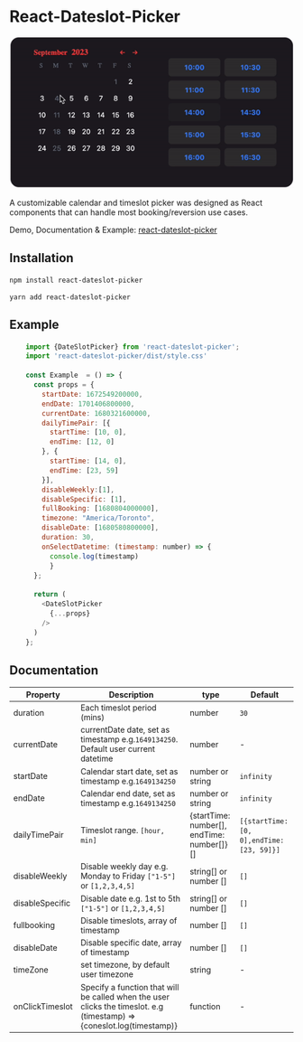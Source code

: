 # React-Dateslot-Picker
![](demo/picker_demo.gif?raw=1)

A customizable calendar and timeslot picker was designed as React components that can handle most booking/reversion use cases.

Demo, Documentation & Example: [react-dateslot-picker](https://react-dateslot-picker.netlify.app/?path=/docs/overview-about--docs) 

## Installation

```
npm install react-dateslot-picker
```

```
yarn add react-dateslot-picker
```

## Example

```javaScript
    import {DateSlotPicker} from 'react-dateslot-picker';
    import 'react-dateslot-picker/dist/style.css'

    const Example  = () => {
      const props = {
        startDate: 1672549200000,
        endDate: 1701406800000,
        currentDate: 1680321600000,
        dailyTimePair: [{
          startTime: [10, 0],
          endTime: [12, 0]
        }, {
          startTime: [14, 0],
          endTime: [23, 59]
        }],
        disableWeekly:[1],
        disableSpecific: [1],
        fullBooking: [1680804000000],
        timezone: "America/Toronto",
        disableDate: [1680580800000],
        duration: 30,
        onSelectDatetime: (timestamp: number) => {
          console.log(timestamp)
          }
      };

      return (
        <DateSlotPicker
          {...props}
        />
      )
    }; 

```



## Documentation
| Property           | Description                                                                                                                                                                                                                                                                                                        | type           | Default                                                                                                 |
| -------------------- | ---------------------------------------------------------------------------------------------------------------------------------------------------------------------------------------------------------------------------------------------------------------------------------------------------------------------------------- | ----------------------- | -------------------------------------------------------------------------------------------------------------- |                   
| duration        | Each timeslot period (mins)                                                                                                                                                                                                                                                                                         | number                     | `30`
| currentDate        | currentDate date, set as  timestamp e.g.`1649134250`. Default user current datetime                                  | number | -                                                                                                                                                                                         
| startDate        | Calendar start date, set as  timestamp e.g.`1649134250`                                                                                                                                                                                                                                                                                            | number or string                     | `infinity`
| endDate        | Calendar end date, set as  timestamp e.g.`1649134250`                                                                                                                                                                                                                                                                                             | number or string                     | `infinity`
| dailyTimePair        | Timeslot range. `[hour, min]`                                                                                                                                                                                                                                                                                         | {startTime: number[], endTime: number[]}[]              | `[{startTime: [0, 0],endTime: [23, 59]}]`
| disableWeekly        | Disable weekly day e.g. Monday to Friday `["1-5"]` or `[1,2,3,4,5]`                                                                                                                                                                                                                                                                                         | string[] or number []                     | `[]`
| disableSpecific        | Disable date e.g. 1st to 5th `["1-5"]` or `[1,2,3,4,5]`                                                                                                                                                                                                                                                                                         | string[] or number []                     | `[]`
| fullbooking        | Disable timeslots, array of  timestamp                                                                                                                                                                                                                                                                                         | number []                     | `[]`
| disableDate        | Disable specific date, array of  timestamp                                                                                                                                                                                                                                                                             | number []                     | `[]`
| timeZone        | set timezone, by default user timezone                                                                                                                                                                                                                                                                                                   | string                    | -
| onClickTimeslot        | Specify a function that will be called when the user clicks the timeslot. e.g (timestamp) => {coneslot.log(timestamp)}                                                                                                                                                                                                                                                                                 | function                    | -

